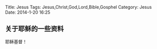 Title: Jesus
Tags: Jesus,Christ,God,Lord,Bible,Gosphel
Category: Jesus
Date: 2014-1-20 16:25

## 关于耶稣的一些资料
耶稣基督！
